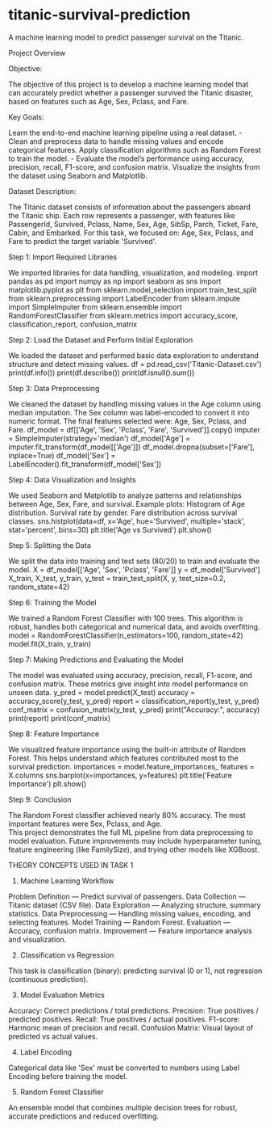 # titanic-survival-prediction
A machine learning model to predict passenger survival on the Titanic.

Project Overview 

Objective: 

The objective of this project is to develop a machine learning model that can accurately predict whether a passenger survived the Titanic disaster, based on features such as Age, Sex, Pclass, and Fare. 

Key Goals: 
 
Learn the end-to-end machine learning pipeline using a real dataset. - Clean and preprocess data to handle missing values and encode categorical features. 
Apply classification algorithms such as Random Forest to train the model. - Evaluate the model’s performance using accuracy, precision, recall, F1-score, and confusion matrix. 
Visualize the insights from the dataset using Seaborn and Matplotlib. 
 
Dataset Description: 
 
The Titanic dataset consists of information about the passengers aboard the 
Titanic ship. Each row represents a passenger, with features like PassengerId, 
Survived, Pclass, Name, Sex, Age, SibSp, Parch, Ticket, Fare, Cabin, and Embarked. 
For this task, we focused on: Age, Sex, Pclass, and Fare to predict the target variable 'Survived'. 
 
Step 1: Import Required Libraries 

We imported libraries for data handling, visualization, and modeling. 
import pandas as pd import numpy as np import seaborn as sns import matplotlib.pyplot as plt from sklearn.model_selection import train_test_split from sklearn.preprocessing import LabelEncoder from sklearn.impute import SimpleImputer from sklearn.ensemble import RandomForestClassifier from sklearn.metrics import accuracy_score, classification_report, confusion_matrix 
 
Step 2: Load the Dataset and Perform Initial Exploration 

We loaded the dataset and performed basic data exploration to understand structure and detect missing values. 
df = pd.read_csv('Titanic-Dataset.csv') print(df.info()) print(df.describe()) print(df.isnull().sum()) 
 
Step 3: Data Preprocessing 
 
We cleaned the dataset by handling missing values in the Age column using median imputation. The Sex column was label-encoded to convert it into numeric format. 
The final features selected were: Age, Sex, Pclass, and Fare. 
df_model = df[['Age', 'Sex', 'Pclass', 'Fare', 'Survived']].copy() imputer = SimpleImputer(strategy='median') df_model['Age'] = imputer.fit_transform(df_model[['Age']]) df_model.dropna(subset=['Fare'], inplace=True) df_model['Sex'] = LabelEncoder().fit_transform(df_model['Sex']) 
 
Step 4: Data Visualization and Insights 
 
We used Seaborn and Matplotlib to analyze patterns and relationships between Age, Sex, Fare, and survival. 
Example plots: 
Histogram of Age distribution. 
Survival rate by gender. 
Fare distribution across survival classes. 
sns.histplot(data=df, x='Age', hue='Survived', multiple='stack', stat='percent', bins=30) plt.title('Age vs Survived') plt.show() 
 
Step 5: Splitting the Data 

We split the data into training and test sets (80/20) to train and evaluate the model. 
X = df_model[['Age', 'Sex', 'Pclass', 'Fare']] y = df_model['Survived'] 
X_train, X_test, y_train, y_test = train_test_split(X, y, test_size=0.2, random_state=42) 
 
Step 6: Training the Model 

We trained a Random Forest Classifier with 100 trees. This algorithm is robust, handles both categorical and numerical data, and avoids overfitting. 
model = RandomForestClassifier(n_estimators=100, random_state=42) model.fit(X_train, y_train) 
 
Step 7: Making Predictions and Evaluating the Model 
 
The model was evaluated using accuracy, precision, recall, F1-score, and confusion matrix. 
These metrics give insight into model performance on unseen data. 
y_pred = model.predict(X_test) accuracy = accuracy_score(y_test, y_pred) report = classification_report(y_test, y_pred) conf_matrix = confusion_matrix(y_test, y_pred) print("Accuracy:", accuracy) print(report) print(conf_matrix) 
 
Step 8: Feature Importance 
 
We visualized feature importance using the built-in attribute of Random 
Forest. This helps understand which features contributed most to the survival prediction. 
importances = model.feature_importances_ features = X.columns sns.barplot(x=importances, y=features) plt.title('Feature Importance') plt.show() 
 
Step 9: Conclusion 
 
The Random Forest classifier achieved nearly 80% accuracy. The most important features were Sex, Pclass, and Age.  
This project demonstrates the full ML pipeline from data preprocessing to model evaluation. 
Future improvements may include hyperparameter tuning, feature engineering (like FamilySize), and trying other models like XGBoost. 
 
THEORY CONCEPTS USED IN TASK 1 
1. Machine Learning Workflow 
 
Problem Definition — Predict survival of passengers. 
Data Collection — Titanic dataset (CSV file). 
Data Exploration — Analyzing structure, summary statistics. 
Data Preprocessing — Handling missing values, encoding, and selecting features. 
Model Training — Random Forest. 
Evaluation — Accuracy, confusion matrix. 
Improvement — Feature importance analysis and visualization. 
 
2. Classification vs Regression 

This task is classification (binary): predicting survival (0 or 1), not regression (continuous prediction). 

3. Model Evaluation Metrics 
 
Accuracy: Correct predictions / total predictions. 
Precision: True positives / predicted positives. 
Recall: True positives / actual positives. 
F1-score: Harmonic mean of precision and recall. 
Confusion Matrix: Visual layout of predicted vs actual values. 
 
4. Label Encoding 

Categorical data like 'Sex' must be converted to numbers using Label Encoding before training the model.

5. Random Forest Classifier 

An ensemble model that combines multiple decision trees for robust, accurate predictions and reduced overfitting.
